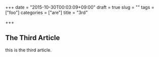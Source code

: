 +++
date = "2015-10-30T00:03:09+09:00"
draft = true
slug = ""
tags = ["foo"]
categories = ["are"]
title = "3rd"

+++

## The Third Article
this is the third article.

